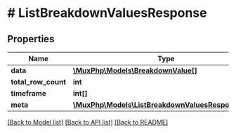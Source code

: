 # # ListBreakdownValuesResponse

## Properties

Name | Type | Description | Notes
------------ | ------------- | ------------- | -------------
**data** | [**\MuxPhp\Models\BreakdownValue[]**](BreakdownValue.md) |  | [optional]
**total_row_count** | **int** |  | [optional]
**timeframe** | **int[]** |  | [optional]
**meta** | [**\MuxPhp\Models\ListBreakdownValuesResponseMeta**](ListBreakdownValuesResponseMeta.md) |  | [optional]

[[Back to Model list]](../../README.md#models) [[Back to API list]](../../README.md#endpoints) [[Back to README]](../../README.md)
